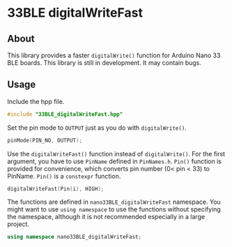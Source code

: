 # 33BLE digitalWriteFast
## About
This library provides a faster `digitalWrite()` function for Arduino Nano 33 BLE boards. This library is still in development. It may contain bugs.

## Usage
Include the hpp file.
```c++
#include "33BLE_digitalWriteFast.hpp"
```

Set the pin mode to `OUTPUT` just as you do with `digitalWrite()`.
```c++
pinMode(PIN_NO, OUTPUT);
```

Use the `digitalWriteFast()` function instead of `digitalWrite()`. For the first argument, you have to use `PinName` defined in `PinNames.h`. `Pin()` function is provided for convenience, which converts pin number (0< pin < 33) to PinName. `Pin()` is a `constexpr` function.
```c++
digitalWriteFast(Pin(i), HIGH);
```

The functions are defined in `nano33BLE_digitalWriteFast` namespace. You might want to use `using namespace` to use the functions without specifying the namespace, although it is not recommended especially in a large project.
```c++
using namespace nano33BLE_digitalWriteFast;
```